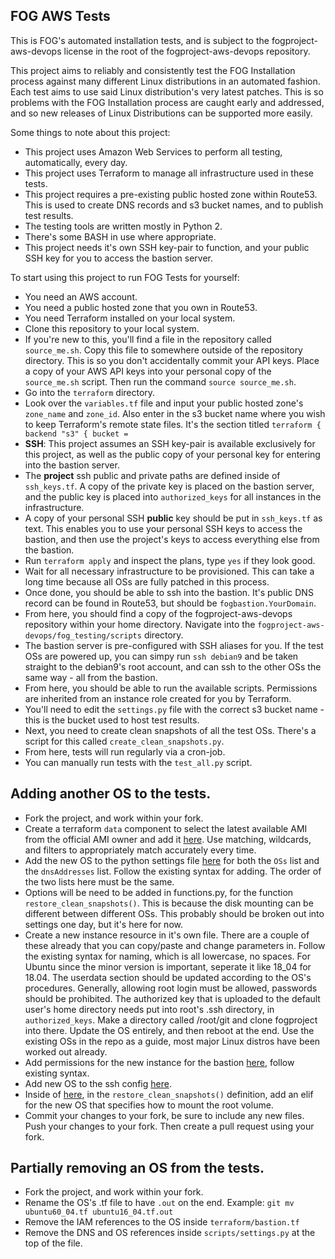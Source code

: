 ## FOG AWS Tests

This is FOG's automated installation tests, and is subject to the fogproject-aws-devops license in the root of the fogproject-aws-devops repository.

This project aims to reliably and consistently test the FOG Installation process against many different Linux distributions in an automated fashion. Each test aims to use said Linux distribution's very latest patches. This is so problems with the FOG Installation process are caught early and addressed, and so new releases of Linux Distributions can be supported more easily.

Some things to note about this project:

 - This project uses Amazon Web Services to perform all testing, automatically, every day.
 - This project uses Terraform to manage all infrastructure used in these tests.
 - This project requires a pre-existing public hosted zone within Route53. This is used to create DNS records and s3 bucket names, and to publish test results.
 - The testing tools are written mostly in Python 2.
 - There's some BASH in use where appropriate.
 - This project needs it's own SSH key-pair to function, and your public SSH key for you to access the bastion server.

To start using this project to run FOG Tests for yourself:

 - You need an AWS account.
 - You need a public hosted zone that you own in Route53.
 - You need Terraform installed on your local system.
 - Clone this repository to your local system.
 - If you're new to this, you'll find a file in the repository called `source_me.sh`. Copy this file to somewhere outside of the repository directory. This is so you don't accidentally commit your API keys. Place a copy of your AWS API keys into your personal copy of the `source_me.sh` script. Then run the command `source source_me.sh`.
 - Go into the `terraform` directory.
 - Look over the `variables.tf` file and input your public hosted zone's `zone_name` and `zone_id`. Also enter in the s3 bucket name where you wish to keep Terraform's remote state files. It's the section titled `terraform { backend "s3" {
bucket =` 
 - **SSH**:  This project assumes an SSH key-pair is available exclusively for this project, as well as the public copy of your personal key for entering into the bastion server. 
 - The **project** ssh public and private paths are defined inside of `ssh_keys.tf`. A copy of the private key is placed on the bastion server, and the public key is placed into `authorized_keys` for all instances in the infrastructure.
 - A copy of your personal SSH **public** key should be put in `ssh_keys.tf` as text. This enables you to use your personal SSH keys to access the bastion, and then use the project's keys to access everything else from the bastion.
 - Run `terraform apply` and inspect the plans, type `yes` if they look good.
 - Wait for all necessary infrastructure to be provisioned. This can take a long time because all OSs are fully patched in this process.
 - Once done, you should be able to ssh into the bastion. It's public DNS record can be found in Route53, but should be `fogbastion.YourDomain`.
 - From here, you should find a copy of the fogproject-aws-devops repository within your home directory. Navigate into the `fogproject-aws-devops/fog_testing/scripts` directory.
 - The bastion server is pre-configured with SSH aliases for you. If the test OSs are powered up, you can simpy run `ssh debian9` and be taken straight to the debian9's root account, and can ssh to the other OSs the same way - all from the bastion.
 - From here, you should be able to run the available scripts. Permissions are inherited from an instance role created for you by Terraform.
 - You'll need to edit the `settings.py` file with the correct s3 bucket name - this is the bucket used to host test results.
 - Next, you need to create clean snapshots of all the test OSs. There's a script for this called `create_clean_snapshots.py`.
 - From here, tests will run regularly via a cron-job.
 - You can manually run tests with the `test_all.py` script.

## Adding another OS to the tests.

- Fork the project, and work within your fork.
- Create a terraform `data` component to select the latest available AMI from the official AMI owner and add it [here](./terraform/variables.tf). Use matching, wildcards, and filters to appropriately match accurately every time.
- Add the new OS to the python settings file [here](./scripts/settings.py) for both the `OSs` list and the `dnsAddresses` list. Follow the existing syntax for adding. The order of the two lists here must be the same.
- Options will be need to be added in functions.py, for the function `restore_clean_snapshots()`. This is because the disk mounting can be different between different OSs. This probably should be broken out into settings one day, but it's here for now.
- Create a new instance resource in it's own file. There are a couple of these already that you can copy/paste and change parameters in. Follow the existing syntax for naming, which is all lowercase, no spaces. For Ubuntu since the minor version is important, seperate it like 18_04 for 18.04. The userdata section should be updated according to the OS's procedures. Generally, allowing root login must be allowed, passwords should be prohibited. The authorized key that is uploaded to the default user's home directory needs put into root's .ssh directory, in `authorized_keys`.  Make a directory called /root/git and clone fogproject into there. Update the OS entirely, and then reboot at the end. Use the existing OSs in the repo as a guide, most major Linux distros have been worked out already.
- Add permissions for the new instance for the bastion [here](./terraform/bastion.tf), follow existing syntax.
- Add new OS to the ssh config [here](./terraform/templates/ssh-config.tpl).
- Inside of [here](./scripts/functions.py), in the `restore_clean_snapshots()` definition, add an elif for the new OS that specifies how to mount the root volume.
- Commit your changes to your fork, be sure to include any new files. Push your changes to your fork. Then create a pull request using your fork.


## Partially removing an OS from the tests.

- Fork the project, and work within your fork.
- Rename the OS's .tf file to have `.out` on the end. Example: `git mv ubuntu60_04.tf ubuntu16_04.tf.out`
- Remove the IAM references to the OS inside `terraform/bastion.tf`
- Remove the DNS and OS references inside `scripts/settings.py` at the top of the file.